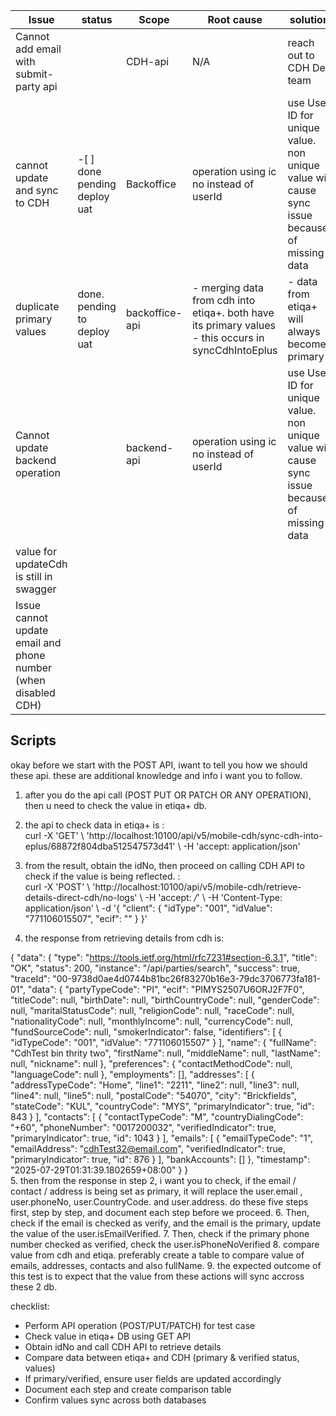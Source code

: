 

| Issue                                                          | status                           | Scope              | Root cause                                                                                             | solution                                                                                     | remarks                                                      |
| -------------------------------------------------------------- | -------------------------------- | ------------------ | ------------------------------------------------------------------------------------------------------ | -------------------------------------------------------------------------------------------- | ------------------------------------------------------------ |
| Cannot add email with submit-party api                         |                                  | CDH-api            | N/A                                                                                                    | reach out to CDH Dev team                                                                    |                                                              |
| cannot update and sync to CDH                                  | -[ ]  done    pending deploy uat | Backoffice         | operation using ic no instead of userId                                                                | use User ID for unique value. non unique value will cause sync issue because of missing data | [[Issue-API-{CDH-API-email-update-not-working}]]             |
| duplicate primary values                                       | done. pending to deploy uat      | backoffice-api<br> | - merging data from cdh into etiqa+. both have its primary values<br>- this occurs in syncCdhIntoEplus | - data from etiqa+ will always becomes primary                                               | - set etiqa+ as main db. so, it will be always replacing the |
| Cannot update backend operation                                |                                  | backend-api        | operation using ic no instead of userId                                                                | use User ID for unique value. non unique value will cause sync issue because of missing data |                                                              |
| value for updateCdh is still in swagger                        |                                  |                    |                                                                                                        |                                                                                              |                                                              |
| Issue cannot update email and phone number (when disabled CDH) |                                  |                    |                                                                                                        |                                                                                              | [[]]                                                         |


## Scripts

okay before we start with the POST API, iwant to tell you how we should these api. these are additional knowledge and info i want you to follow.  
  
1. after you do the api call (POST PUT OR PATCH OR ANY OPERATION), then u need to check the value in etiqa+ db.  
2. the api to check data in etiqa+ is :  
curl -X 'GET' \ 'http://localhost:10100/api/v5/mobile-cdh/sync-cdh-into-eplus/68872f804dba512547573d41' \ -H 'accept: application/json'  
  
3. from the result, obtain the idNo, then proceed on calling CDH API to check if the value is being reflected. :  
curl -X 'POST' \ 'http://localhost:10100/api/v5/mobile-cdh/retrieve-details-direct-cdh/no-logs' \ -H 'accept: */*' \ -H 'Content-Type: application/json' \ -d '{ "client": { "idType": "001", "idValue": "771106015507", "ecif": "" } }'  
4. the response from retrieving details from cdh is:  
  
{ "data": { "type": "https://tools.ietf.org/html/rfc7231#section-6.3.1", "title": "OK", "status": 200, "instance": "/api/parties/search", "success": true, "traceId": "00-9738d0ae4d0744b81bc26f83270b16e3-79dc3706773fa181-01", "data": { "partyTypeCode": "PI", "ecif": "PIMYS2507U6ORJ2F7F0", "titleCode": null, "birthDate": null, "birthCountryCode": null, "genderCode": null, "maritalStatusCode": null, "religionCode": null, "raceCode": null, "nationalityCode": null, "monthlyIncome": null, "currencyCode": null, "fundSourceCode": null, "smokerIndicator": false, "identifiers": [ { "idTypeCode": "001", "idValue": "771106015507" } ], "name": { "fullName": "CdhTest bin thrity two", "firstName": null, "middleName": null, "lastName": null, "nickname": null }, "preferences": { "contactMethodCode": null, "languageCode": null }, "employments": [], "addresses": [ { "addressTypeCode": "Home", "line1": "2211", "line2": null, "line3": null, "line4": null, "line5": null, "postalCode": "54070", "city": "Brickfields", "stateCode": "KUL", "countryCode": "MYS", "primaryIndicator": true, "id": 843 } ], "contacts": [ { "contactTypeCode": "M", "countryDialingCode": "+60", "phoneNumber": "0017200032", "verifiedIndicator": true, "primaryIndicator": true, "id": 1043 } ], "emails": [ { "emailTypeCode": "1", "emailAddress": "cdhTest32@email.com", "verifiedIndicator": true, "primaryIndicator": true, "id": 876 } ], "bankAccounts": [] }, "timestamp": "2025-07-29T01:31:39.1802659+08:00" } }  
5. then from the response in step 2, i want you to check, if the email / contact / address is being set as primary, it will replace the user.email , user.phoneNo, user.CountryCode. and user.address. do these five steps first, step by step, and document each step before we proceed.
6. Then, check if the email is checked as verify, and the email is the primary, update the value of the user.isEmailVerified.
7. Then, check if the primary phone number checked as verified, check the user.isPhoneNoVerified
8. compare value from cdh and etiqa. preferably create a table to compare value of emails, addresses, contacts and also fullName.
9. the expected outcome of this test is to expect that the value from these actions will sync accross these 2 db.

checklist:
- Perform API operation (POST/PUT/PATCH) for test case
- Check value in etiqa+ DB using GET API
- Obtain idNo and call CDH API to retrieve details
- Compare data between etiqa+ and CDH (primary & verified status, values)
- If primary/verified, ensure user fields are updated accordingly
- Document each step and create comparison table
- Confirm values sync across both databases